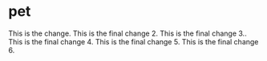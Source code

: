 # pet

This is the change.
This is the final change 2.
This is the final change 3..
This is the final change 4.
This is the final change 5.
This is the final change 6.
